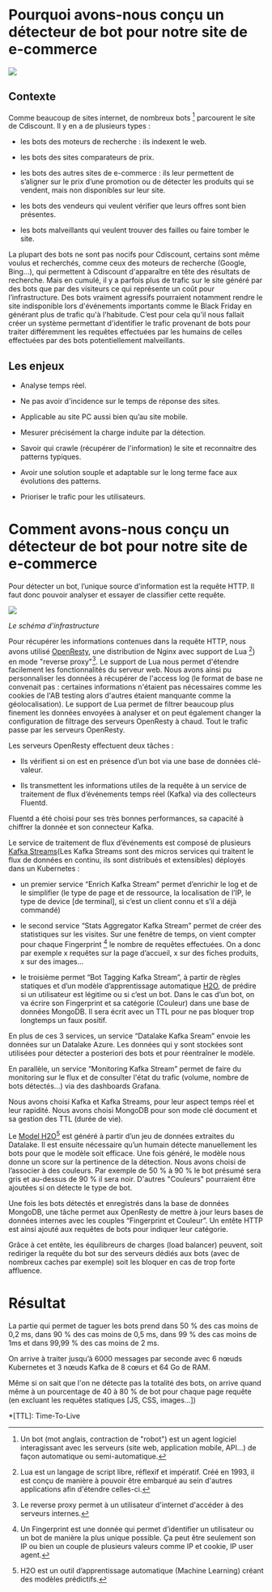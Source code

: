 # Pourquoi avons-nous conçu un détecteur de bot pour notre site de e-commerce

![](https://raw.githubusercontent.com/Cdiscount/IT-Blog/master/images/SRE/botdetection/Botdetection.svg)



## Contexte

Comme beaucoup de sites internet, de nombreux bots [^1] parcourent le site de Cdiscount.
Il y en a de plusieurs types :

- les bots des moteurs de recherche : ils indexent le web.

- les bots des sites comparateurs de prix.

- les bots des autres sites de e-commerce :
ils leur permettent de s’aligner sur le prix d’une promotion ou de détecter les produits qui se vendent, mais non disponibles sur leur site.

- les bots des vendeurs qui veulent vérifier que leurs offres sont bien présentes.

- les bots malveillants qui veulent trouver des failles ou faire tomber le site.

La plupart des bots ne sont pas nocifs pour Cdiscount, certains sont même voulus et recherchés, comme ceux des moteurs de recherche (Google, Bing...), qui permettent à Cdiscount d'apparaître en tête des résultats de recherche.
Mais en cumulé, il y a parfois plus de trafic sur le site généré par des bots que par des visiteurs ce qui représente un coût pour l’infrastructure.
Des bots vraiment agressifs pourraient notamment rendre le site indisponible lors d'événements importants comme le Black Friday en générant plus de trafic qu'à l'habitude.
C’est pour cela qu’il nous fallait créer un système permettant d'identifier le trafic provenant de bots pour traiter différemment les requêtes effectuées par les humains de celles effectuées par des bots potentiellement malveillants.

## Les enjeux

- Analyse temps réel.

- Ne pas avoir d'incidence sur le temps de réponse des sites.

- Applicable au site PC aussi bien qu’au site mobile.

- Mesurer précisément la charge induite par la détection.

- Savoir qui crawle (récupérer de l'information) le site et reconnaitre des patterns typiques.

- Avoir une solution souple et adaptable sur le long terme face aux évolutions des patterns.

- Prioriser le trafic pour les utilisateurs.

# Comment avons-nous conçu un détecteur de bot pour notre site de e-commerce

Pour détecter un bot, l’unique source d’information est la requête HTTP.
Il faut donc pouvoir analyser et essayer de classifier cette requête.

![](https://raw.githubusercontent.com/Cdiscount/IT-Blog/master/images/SRE/botdetection/flux.svg)

_Le schéma d'infrastructure_

Pour récupérer les informations contenues dans la requête HTTP, nous avons utilisé [OpenResty](https://openresty.org/), une distribution de Nginx avec support de Lua [^2]) en mode "reverse proxy"[^3].
Le support de Lua nous permet d'étendre facilement les fonctionnalités du serveur web.
Nous avons ainsi pu personnaliser les données à récupérer de l'access log (le format de base ne convenait pas : certaines informations n'étaient pas nécessaires comme les cookies de l'AB testing alors d'autres étaient manquante comme la géolocalisation).
Le support de Lua permet de filtrer beaucoup plus finement les données envoyées à analyser et on peut également changer la configuration de filtrage des serveurs OpenResty à chaud.
Tout le trafic passe par les serveurs OpenResty.

Les serveurs OpenResty effectuent deux tâches :

- Ils vérifient si on est en présence d’un bot via une base de données clé-valeur.

- Ils transmettent les informations utiles de la requête à un service de traitement de flux d’événements temps réel (Kafka) via des collecteurs Fluentd.

Fluentd a été choisi pour ses très bonnes performances, sa capacité à chiffrer la donnée et son connecteur Kafka.

Le service de traitement de flux d’événements est composé de plusieurs [Kafka Streams](https://kafka.apache.org/documentation/streams/)(Les Kafka Streams sont des micros services qui traitent le flux de données en continu, ils sont distribués et extensibles) déployés dans un Kubernetes :

- un premier service “Enrich Kafka Stream” permet d’enrichir le log et de le simplifier (le type de page et de ressource, la localisation de l’IP, le type de device [de terminal], si c’est un client connu et s’il a déjà commandé)

- le second service “Stats Aggregator Kafka Stream” permet de créer des statistiques sur les visites.
Sur une fenêtre de temps, on vient compter pour chaque Fingerprint [^4] le nombre de requêtes effectuées.
On a donc par exemple x requêtes sur la page d’accueil, x sur des fiches produits, x sur des images...

- le troisième permet “Bot Tagging Kafka Stream”, à partir de règles statiques et d’un modèle d’apprentissage automatique [H2O](https://www.h2o.ai/), de prédire si un utilisateur est légitime ou si c’est un bot.
Dans le cas d’un bot, on va écrire son Fingerprint et sa catégorie (Couleur) dans une base de données MongoDB.
Il sera écrit avec un TTL pour ne pas bloquer trop longtemps un faux positif.

En plus de ces 3 services, un service “Datalake Kafka Sream” envoie les données sur un Datalake Azure.
Les données qui y sont stockées sont utilisées pour détecter a posteriori des bots et pour réentraîner le modèle.

En parallèle, un service “Monitoring Kafka Stream” permet de faire du monitoring sur le flux et de consulter l'état du trafic (volume, nombre de bots détectés...) via des dashboards Grafana.

Nous avons choisi Kafka et Kafka Streams, pour leur aspect temps réel et leur rapidité.
Nous avons choisi MongoDB pour son mode clé document et sa gestion des TTL (durée de vie).

Le [Model H2O](https://www.h2o.ai/)[^5] est généré à partir d’un jeu de données extraites du Datalake.
Il est ensuite nécessaire qu’un humain détecte manuellement les bots pour que le modèle soit efficace.
Une fois généré, le modèle nous donne un score sur la pertinence de la détection.
Nous avons choisi de l’associer à des couleurs.
Par exemple de 50 % à 90 % le bot présumé sera gris et au-dessus de 90 % il sera noir.
D'autres "Couleurs" pourraient être ajoutées si on détecte le type de bot.

Une fois les bots détectés et enregistrés dans la base de données MongoDB, une tâche permet aux OpenResty de mettre à jour leurs bases de données internes avec les couples “Fingerprint et Couleur”.
Un entête HTTP est ainsi ajouté aux requêtes de bots pour indiquer leur catégorie.

Grâce à cet entête, les équilibreurs de charges (load balancer) peuvent, soit rediriger la requête du bot sur des serveurs dédiés aux bots (avec de nombreux caches par exemple) soit les bloquer en cas de trop forte affluence.

# Résultat

La partie qui permet de taguer les bots prend dans 50 % des cas moins de 0,2 ms, dans 90 % des cas moins de 0,5 ms, dans 99 % des cas moins de 1ms et dans 99,99 % des cas moins de 2 ms.

On arrive à traiter jusqu’à 6000 messages par seconde avec 6 nœuds Kubernetes et 3 nœuds Kafka de 8 cœurs et 64 Go de RAM.

Même si on sait que l'on ne détecte pas la totalité des bots, on arrive quand même à un pourcentage de 40 à 80 % de bot pour chaque page requête (en excluant les requêtes statiques [JS, CSS, images…])

[^1]: Un bot (mot anglais, contraction de "robot") est un agent logiciel interagissant avec les serveurs (site web, application mobile, API...) de façon automatique ou semi-automatique.

[^2]: Lua est un langage de script libre, réflexif et impératif.
Créé en 1993, il est conçu de manière à pouvoir être embarqué au sein d'autres applications afin d'étendre celles-ci.

[^3]: Le reverse proxy permet à un utilisateur d'internet d'accéder à des serveurs internes.

[^4]: Un Fingerprint est une donnée qui permet d’identifier un utilisateur ou un bot de manière la plus unique possible.
Ça peut être seulement son IP ou bien un couple de plusieurs valeurs comme IP et cookie, IP user agent.

[^5]: H2O est un outil d’apprentissage automatique (Machine Learning) créant des modèles prédictifs.

*[TTL]: Time-To-Live

